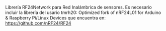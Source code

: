 Librería RF24Network para Red Inalámbrica de sensores.
Es necesario incluir la librería del usario tmrh20: Optimized fork of nRF24L01 for Arduino & Raspberry Pi/Linux Devices
que encuentra en: https://github.com/nRF24/RF24
